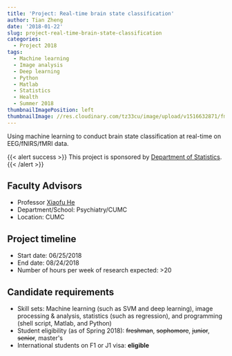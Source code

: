 ```yaml
---
title: 'Project: Real-time brain state classification'
author: Tian Zheng
date: '2018-01-22'
slug: project-real-time-brain-state-classification
categories:
  - Project 2018
tags:
  - Machine learning
  - Image analysis
  - Deep learning
  - Python
  - Matlab
  - Statistics
  - Health
  - Summer 2018
thumbnailImagePosition: left
thumbnailImage: //res.cloudinary.com/tz33cu/image/upload/v1516632871/fmri_scan_f4k7uj.jpg
---
```

Using machine learning to conduct brain state classification at real-time on EEG/fNIRS/fMRI data.

<!--more-->
{{< alert success >}}
This project is sponsored by [Department of Statistics](http://www.stat.columbia.edu). 
{{< /alert >}}

## Faculty Advisors
+ Professor [Xiaofu He](http://datascience.columbia.edu/xiaofu-he)
+ Department/School: Psychiatry/CUMC
+ Location: CUMC

## Project timeline
+ Start date: 06/25/2018
+ End date: 08/24/2018
+ Number of hours per week of research expected: >20

## Candidate requirements
+ Skill sets: Machine learning (such as SVM and deep learning), image processing & analysis, statistics (such as regression), and programming (shell script, Matlab, and Python)
+ Student eligibility  (as of Spring 2018): ~~freshman~~, ~~sophomore~~, ~~junior~~, ~~senior~~, master's
+ International students on F1 or J1 visa: **eligible**